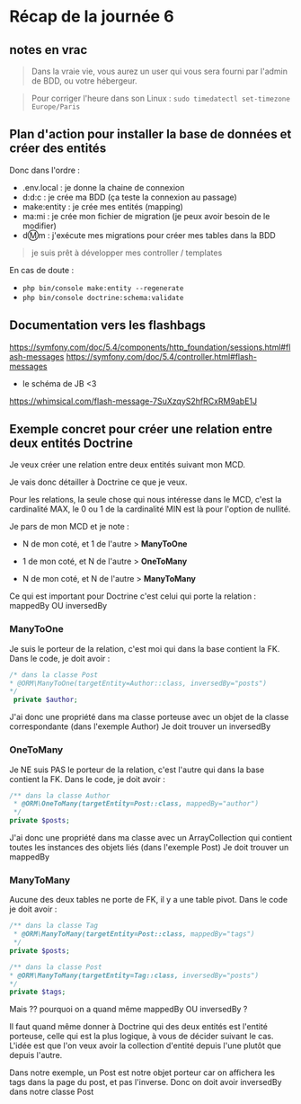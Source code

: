 # Récap de la journée 6

## notes en vrac

> Dans la vraie vie, vous aurez un user qui vous sera fourni par l'admin de BDD, ou votre hébergeur.

> Pour corriger l'heure dans son Linux :
> `sudo timedatectl set-timezone Europe/Paris`

## Plan d'action pour installer la base de données et créer des entités

Donc dans l'ordre :

* .env.local : je donne la chaine de connexion
* d:d:c : je crée ma BDD (ça teste la connexion au passage)
* make:entity : je crée mes entités (mapping)
* ma:mi : je crée mon fichier de migration (je peux avoir besoin de le modifier)
* d:m:m : j'exécute mes migrations pour créer mes tables dans la BDD
  
> je suis prêt à développer mes controller / templates

En cas de doute :

* `php bin/console make:entity --regenerate`
* `php bin/console doctrine:schema:validate`

## Documentation vers les flashbags

https://symfony.com/doc/5.4/components/http_foundation/sessions.html#flash-messages
https://symfony.com/doc/5.4/controller.html#flash-messages

* le schéma de JB <3

https://whimsical.com/flash-message-7SuXzqyS2hfRCxRM9abE1J

## Exemple concret pour créer une relation entre deux entités Doctrine

Je veux créer une relation entre deux entités suivant mon MCD.

Je vais donc détailler à Doctrine ce que je veux.

Pour les relations, la seule chose qui nous intéresse dans le MCD, c'est la cardinalité MAX, le 0 ou 1 de la cardinalité MIN est là pour l'option de nullité.

Je pars de mon MCD et je note :

* N de mon coté, et 1 de l'autre >
  __ManyToOne__
  
* 1 de mon coté, et N de l'autre >
  __OneToMany__
  
* N de mon coté, et N de l'autre >
  __ManyToMany__

Ce qui est important pour Doctrine c'est celui qui porte la relation : mappedBy OU inversedBy

### ManyToOne

Je suis le porteur de la relation, c'est moi qui dans la base contient la FK.
Dans le code, je doit avoir :

```php
/* dans la classe Post
* @ORM\ManyToOne(targetEntity=Author::class, inversedBy="posts")
*/
 private $author;
 ```

J'ai donc une propriété dans ma classe porteuse avec un objet de la classe correspondante (dans l'exemple Author)
Je doit trouver un inversedBy

### OneToMany

Je NE suis PAS le porteur de la relation, c'est l'autre qui dans la base contient la FK.
Dans le code, je doit avoir :

```php
/** dans la classe Author
 * @ORM\OneToMany(targetEntity=Post::class, mappedBy="author")
 */
private $posts;
```

J'ai donc une propriété dans ma classe avec un ArrayCollection qui contient toutes les instances des objets liés (dans l'exemple Post)
Je doit trouver un mappedBy

### ManyToMany

Aucune des deux tables ne porte de FK, il y a une table pivot.
Dans le code je doit avoir :

```php
/** dans la classe Tag
 * @ORM\ManyToMany(targetEntity=Post::class, mappedBy="tags")
 */
private $posts;
```

```php
/** dans la classe Post
* @ORM\ManyToMany(targetEntity=Tag::class, inversedBy="posts")
*/
private $tags;
```

Mais ?? pourquoi on a quand même mappedBy OU inversedBy ?

Il faut quand même donner à Doctrine qui des deux entités est l'entité porteuse, celle qui est la plus logique, à vous de décider suivant le cas.
L'idée est que l'on veux avoir la collection d'entité depuis l'une plutôt que depuis l'autre.

Dans notre exemple, un Post est notre objet porteur car on affichera les tags dans la page du post, et pas l'inverse.
Donc on doit avoir inversedBy dans notre classe Post
